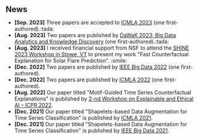 <h1 id="news"></h1>

<h2 style="margin: 60px 0px 10px;">News</h2>

<ul>
<li><strong>[Sep. 2023]</strong> Three papers are accepted to <a href="https://www.icmla-conference.org/icmla23/index.php#">ICMLA 2023</a> (one first-authored).:tada:</li>
  
<li><strong>[Aug. 2023]</strong> Two papers are published by <a href="https://www.dexa.org/dawak2023">DaWaK 2023: Big Data Analytics and Knowledge Discovery</a> (one first-authored).:tada:</li>

<li><strong>[Aug. 2023]</strong> I received financial support from NSF to attend the <a href="https://helioshine.org/workshop/">SHINE 2023 Workshop in Stowe, VT</a> to present my work "Fast Counterfactual Explanation for Solar Flare Prediction". :smile:</li>

<li><strong>[Dec. 2022]</strong> Two papers are published by <a href="https://bigdataieee.org/BigData2022/">IEEE Big Data 2022</a> (one first-authored).</li>

<li><strong>[Dec. 2022]</strong> Two papers are published by <a href="https://www.icmla-conference.org/icmla22/">ICMLA 2022</a> (one first-authored).</li>

<li><strong>[Aug. 2022]</strong> Our paper titled "Motif-Guided Time Series Counterfactual Explanations" is published by <a href="https://www.icpr2022.com/">2-nd Workshop on Explainable and Ethical AI – ICPR 2022</a>.</li>

<li><strong>[Dec. 2021]</strong> Our paper titled "Shapelets-based Data Augmentation for Time Series Classification" is published by <a href="https://www.icmla-conference.org/icmla21/">ICMLA 2021</a>.</li>

<li><strong>[Dec. 2021]</strong> Our paper titled "Shapelets-based Data Augmentation for Time Series Classification" is published by <a href="https://bigdataieee.org/BigData2021/">IEEE Big Data 2021</a>.</li>
  
</ul>
